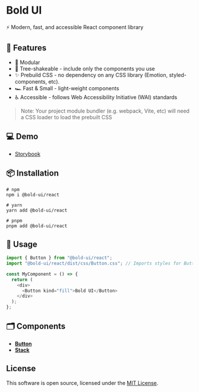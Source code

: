 # Bold UI

⚡ Modern, fast, and accessible React component library

## 🚀 Features

- 🧩 Modular
- 🌲 Tree-shakeable - include only the components you use
- ✨ Prebuild CSS - no dependency on any CSS library (Emotion, styled-components, etc).
- 🏎 Fast & Small - light-weight components
- ♿ Accessible - follows Web Accessibility Initiative (WAI) standards

> Note: Your project module bundler (e.g. webpack, Vite, etc) will need a CSS loader to load the prebuilt CSS

## 💻 Demo

- [Storybook](https://main--64797a8b450504bdbcae2912.chromatic.com)

## 📦 Installation

```
# npm
npm i @bold-ui/react

# yarn
yarn add @bold-ui/react

# pnpm
pnpm add @bold-ui/react
```

## 🔨 Usage

```javascript
import { Button } from "@bold-ui/react";
import "@bold-ui/react/dist/css/Button.css"; // Imports styles for Button component only

const MyComponent = () => {
  return (
    <div>
      <Button kind="fill">Bold UI</Button>
    </div>
  );
};
```

## 🗂 Components

- [**Button**](https://github.com/PawanKolhe/bold-ui/blob/main/packages/react/src/components/button/Button.types.ts)
- [**Stack**](https://github.com/PawanKolhe/bold-ui/blob/main/packages/react/src/components/Stack/Stack.types.ts)

## License

This software is open source, licensed under the [MIT License](https://github.com/PawanKolhe/bold-ui/blob/main/LICENSE).
